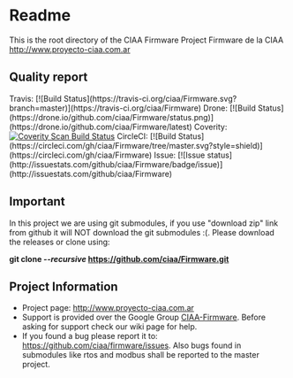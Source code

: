 <h1>Readme</h1>

This is the root directory of the CIAA Firmware Project
Firmware de la CIAA http://www.proyecto-ciaa.com.ar

<h2>Quality report</h2>
Travis: [![Build Status](https://travis-ci.org/ciaa/Firmware.svg?branch=master)](https://travis-ci.org/ciaa/Firmware) Drone: [![Build Status](https://drone.io/github.com/ciaa/Firmware/status.png)](https://drone.io/github.com/ciaa/Firmware/latest) Coverity: <a href="https://scan.coverity.com/projects/ciaa-firmware"> <img alt="Coverity Scan Build Status" src="https://scan.coverity.com/projects/6097/badge.svg"/></a> CircleCI: [![Build Status](https://circleci.com/gh/ciaa/Firmware/tree/master.svg?style=shield)](https://circleci.com/gh/ciaa/Firmware) Issue: [![Issue status](http://issuestats.com/github/ciaa/Firmware/badge/issue)](http://issuestats.com/github/ciaa/Firmware)

<h2>Important</h2>

In this project we are using git submodules, if you use "download zip" link from
github it will NOT download the git submodules :(. Please download the releases
or clone using:

<b>git clone <i>--recursive</i> https://github.com/ciaa/Firmware.git</b>

<h2>Project Information</h2>

 * Project page: http://www.proyecto-ciaa.com.ar
 * Support is provided over the Google Group [CIAA-Firmware](https://groups.google.com/forum/#!forum/ciaa-firmware). Before asking for support check our wiki page for help.
 * If you found a bug please report it to: https://github.com/ciaa/firmware/issues. Also bugs found in submodules like rtos and modbus shall be reported to the master project.

